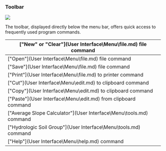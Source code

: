 ### Toolbar

![](toolbar.png)

The toolbar, displayed directly below the menu bar, offers quick access to frequently used program commands.

|["New" or "Clear"](User Interface\Menu\file.md) file command|
| --- |
|["Open"](User Interface\Menu\file.md) file command|
|["Save"](User Interface\Menu\file.md) file command|
|["Print"](User Interface\Menu\file.md) to printer command|
|["Cut"](User Interface\Menu\edit.md) to clipboard command|
|["Copy"](User Interface\Menu\edit.md) to clipboard command|
|["Paste"](User Interface\Menu\edit.md) from clipboard command|
|["Average Slope Calculator"](User Interface\Menu\tools.md) command|
|["Hydrologic Soil Group"](User Interface\Menu\tools.md) command|
|["Help"](User Interface\Menu\help.md) command|